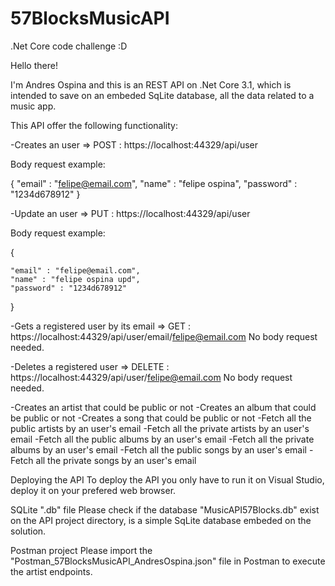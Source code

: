 # 57BlocksMusicAPI
 .Net Core code challenge :D

Hello there!

I'm Andres Ospina and this is an REST API on .Net Core 3.1, which is intended to save on an embeded SqLite database, all the data related to a music app.

This API offer the following functionality:

-Creates an user => POST : https://localhost:44329/api/user

Body request example:

{
    "email" : "felipe@email.com",
    "name" : "felipe ospina",
    "password" : "1234d678912"
}

-Update an user => PUT : https://localhost:44329/api/user

Body request example:

{

    "email" : "felipe@email.com",
    "name" : "felipe ospina upd",
    "password" : "1234d678912"
}



-Gets a registered user by its email => GET : https://localhost:44329/api/user/email/felipe@email.com
No body request needed.

-Deletes a registered user => DELETE : https://localhost:44329/api/user/felipe@email.com
No body request needed.

-Creates an artist that could be public or not
-Creates an album that could be public or not
-Creates a song that could be public or not
-Fetch all the public artists by an user's email
-Fetch all the private artists by an user's email
-Fetch all the public albums by an user's email
-Fetch all the private albums by an user's email
-Fetch all the public songs by an user's email
-Fetch all the private songs by an user's email

Deploying the API
To deploy the API you only have to run it on Visual Studio, deploy it on your prefered web browser.

SQLite ".db" file
Please check if the database "MusicAPI57Blocks.db" exist on the API project directory, is a simple SqLite database embeded on the solution.

Postman project
Please import the "Postman_57BlocksMusicAPI_AndresOspina.json" file in Postman to execute the artist endpoints.
